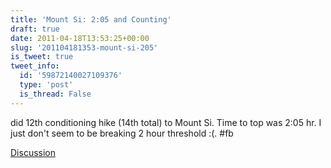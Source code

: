 ```yaml
---
title: 'Mount Si: 2:05 and Counting'
draft: true
date: 2011-04-18T13:53:25+00:00
slug: '201104181353-mount-si-205'
is_tweet: true
tweet_info:
  id: '59872140027109376'
  type: 'post'
  is_thread: False
---
```




did 12th conditioning hike (14th total) to Mount Si. Time to top was 2:05 hr. I just don't seem to be breaking 2 hour threshold :(. #fb

[Discussion](https://x.com/sytelus/status/59872140027109376)
